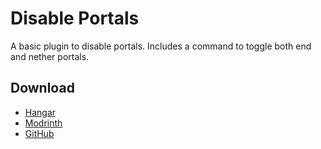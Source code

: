 # Disable Portals

A basic plugin to disable portals. Includes a command to toggle both end and nether portals.

## Download

- [Hangar](https://hangar.papermc.io/AndrewDragon/DisablePortals)
- [Modrinth](https://modrinth.com/plugin/disableportals)
- [GitHub](https://github.com/AndrewDragonCh/DisablePortals/releases)
